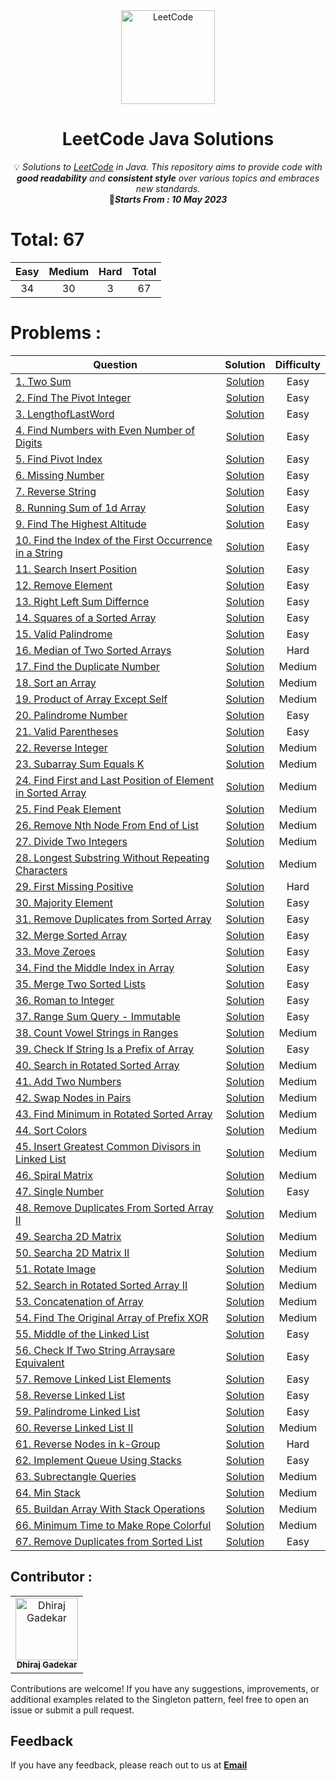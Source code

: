 <div align="center">
<a href="https://walkccc.github.io/LeetCode/"><img src="https://i.imgur.com/IsS5xkZ.png" width="150" title="LeetCode" alt="LeetCode"></a>
<h1>LeetCode Java Solutions</h1>
<span>💡 <i>Solutions to <a href="https://leetcode.com/problemset/all/">LeetCode</a> in Java. This repository aims to provide code with <strong>good readability</strong> and <strong>consistent style</strong> over various topics and embraces new standards.</i></span>
</br>
<span>📍<i><strong>Starts From : 10 May 2023</strong></i></span>
<br/>
</div>


# Total: 67

|   Easy  |  Medium | Hard | Total |
|:-------:|:-------:|:----:|:-----:|
|   34    |   30    |   3  |   67  |

# Problems :

| Question | Solution | Difficulty |
|------------------------------------------------------------------------------------------------------------------------------------------------------------|:---------------------------------------------------------------------------------------------------------------------------------:|:----------:|
| [1. Two Sum](https://leetcode.com/problems/two-sum/) | [Solution](https://github.com/DhirajGadekar/LeetCode-Java-Solution/blob/main/Array/Easy/1_TwoSum.java) | Easy |
| [2. Find The Pivot Integer](https://leetcode.com/problems/find-the-pivot-integer/) | [Solution](https://github.com/DhirajGadekar/LeetCode-Java-Solution/blob/main/Easy/2_FindThePivotInteger.java) | Easy |
| [3. LengthofLastWord](https://leetcode.com/problems/length-of-last-word/) | [Solution](https://github.com/DhirajGadekar/LeetCode-Java-Solution/blob/main/Easy/3_LengthofLastWord.java) | Easy |
| [4. Find Numbers with Even Number of Digits](https://leetcode.com/problems/find-numbers-with-even-number-of-digits/) | [Solution](https://github.com/DhirajGadekar/LeetCode-Java-Solution/blob/main/Easy/4_FindNumberswithEvenNumberofDigits.java) | Easy |
| [5. Find Pivot Index](https://leetcode.com/problems/find-pivot-index/) | [Solution](https://github.com/DhirajGadekar/LeetCode-Java-Solution/blob/main/Easy/5_FindPivotIndex.java) | Easy |
| [6. Missing Number](https://leetcode.com/problems/missing-number/) | [Solution](https://github.com/DhirajGadekar/LeetCode-Java-Solution/blob/main/Easy/6_MissingNumber.java) | Easy |
| [7. Reverse String](https://leetcode.com/problems/reverse-string/) | [Solution](https://github.com/DhirajGadekar/LeetCode-Java-Solution/blob/main/Easy/7_ReverseString.java) | Easy |
| [8. Running Sum of 1d Array](https://leetcode.com/problems/running-sum-of-1d-array/) | [Solution](https://github.com/DhirajGadekar/LeetCode-Java-Solution/blob/main/Easy/8_RunningSumof1dArray.java) | Easy |
| [9. Find The Highest Altitude](https://leetcode.com/problems/find-the-highest-altitude/) | [Solution](https://github.com/DhirajGadekar/LeetCode-Java-Solution/blob/main/Easy/9_FindTheHighestAltitude.java) | Easy |
| [10. Find the Index of the First Occurrence in a String](https://leetcode.com/problems/find-the-index-of-the-first-occurrence-in-a-string/) | [Solution](https://github.com/DhirajGadekar/LeetCode-Java-Solution/blob/main/Easy/10_FindtheIndexoftheFirstOccurrenceinaString.java) | Easy |
| [11. Search Insert Position](https://leetcode.com/problems/search-insert-position/) | [Solution](https://github.com/DhirajGadekar/LeetCode-Java-Solution/blob/main/Easy/11_SearchInsertPosition.java) | Easy |
| [12. Remove Element](https://leetcode.com/problems/remove-element/) | [Solution](https://github.com/DhirajGadekar/LeetCode-Java-Solution/blob/main/Easy/12_RemoveElement.java) | Easy |
| [13. Right Left Sum Differnce](https://leetcode.com/problems/left-and-right-sum-differences/) | [Solution](https://github.com/DhirajGadekar/LeetCode-Java-Solution/blob/main/Easy/13_RightLeftSumDiffernce.java) | Easy |
| [14. Squares of a Sorted Array](https://leetcode.com/problems/squares-of-a-sorted-array/) | [Solution](https://github.com/DhirajGadekar/LeetCode-Java-Solution/blob/main/Easy/14_SquaresofaSortedArray.java) | Easy |
| [15. Valid Palindrome](https://leetcode.com/problems/valid-palindrome/) | [Solution](https://github.com/DhirajGadekar/LeetCode-Java-Solution/blob/main/Easy/15_ValidPalindrome.java) | Easy |
| [16. Median of Two Sorted Arrays](https://leetcode.com/problems/median-of-two-sorted-arrays/) | [Solution](https://github.com/DhirajGadekar/LeetCode-Java-Solution/blob/main/Hard/1_MedianofTwoSortedArrays.java) | Hard |
| [17. Find the Duplicate Number](https://leetcode.com/problems/find-the-duplicate-number/) | [Solution](https://github.com/DhirajGadekar/LeetCode-Java-Solution/blob/main/Medium/17_FindtheDuplicateNumber.java) | Medium |
| [18. Sort an Array](https://leetcode.com/problems/sort-an-array/) | [Solution](https://github.com/DhirajGadekar/LeetCode-Java-Solution/blob/main/Medium/18_SortanArray.java) | Medium |
| [19. Product of Array Except Self](https://leetcode.com/problems/product-of-array-except-self/) | [Solution](https://github.com/DhirajGadekar/LeetCode-Java-Solution/blob/main/Medium/19_ProductofArrayExceptSelf.java) | Medium |
| [20. Palindrome Number](https://leetcode.com/problems/palindrome-number/) | [Solution](https://github.com/DhirajGadekar/LeetCode-Java-Solution/blob/main/Easy/20_PalindromeNumber.java) | Easy |
| [21. Valid Parentheses](https://leetcode.com/problems/valid-parentheses/) | [Solution](https://github.com/DhirajGadekar/LeetCode-Java-Solution/blob/main/Easy/21_ValidParentheses.java) | Easy |
| [22. Reverse Integer](https://leetcode.com/problems/reverse-integer/) | [Solution](https://github.com/DhirajGadekar/LeetCode-Java-Solution/blob/main/Medium/22_ReverseInteger.java) | Medium |
| [23. Subarray Sum Equals K](https://leetcode.com/problems/subarray-sum-equals-k/) | [Solution](https://github.com/DhirajGadekar/LeetCode-Java-Solution/blob/main/Medium/23_SubarraySumEqualsK.java) | Medium |
| [24. Find First and Last Position of Element in Sorted Array](https://leetcode.com/problems/find-first-and-last-position-of-element-in-sorted-array/) | [Solution](https://github.com/DhirajGadekar/LeetCode-Java-Solution/blob/main/Medium/24_FindFirstandLastPositionofElementInSortedArray.java) | Medium |
| [25. Find Peak Element](https://leetcode.com/problems/find-peak-element/) | [Solution](https://github.com/DhirajGadekar/LeetCode-Java-Solution/blob/main/Medium/25_FindPeakElement.java) | Medium |
| [26. Remove Nth Node From End of List](https://leetcode.com/problems/remove-nth-node-from-end-of-list/) | [Solution](https://github.com/DhirajGadekar/LeetCode-Java-Solution/blob/main/Medium/26_RemoveNthNodeFromEndofList.java) | Medium |
| [27. Divide Two Integers](https://leetcode.com/problems/divide-two-integers/) | [Solution](https://github.com/DhirajGadekar/LeetCode-Java-Solution/blob/main/Medium/27_DivideTwoIntegers.java) | Medium |
| [28. Longest Substring Without Repeating Characters](https://leetcode.com/problems/longest-substring-without-repeating-characters/) | [Solution](https://github.com/DhirajGadekar/LeetCode-Java-Solution/blob/main/Medium/28_LongestSubstringWithoutRepeatingCharacters.java) | Medium |
| [29. First Missing Positive](https://leetcode.com/problems/first-missing-positive/) | [Solution](https://github.com/DhirajGadekar/LeetCode-Java-Solution/blob/main/Hard/29_FirstMissingPositive.java) | Hard |
| [30. Majority Element](https://leetcode.com/problems/majority-element/) | [Solution](https://github.com/DhirajGadekar/LeetCode-Java-Solution/blob/main/Easy/30_MajorityElement.java) | Easy |
| [31. Remove Duplicates from Sorted Array](https://leetcode.com/problems/remove-duplicates-from-sorted-array/) | [Solution](https://github.com/DhirajGadekar/LeetCode-Java-Solution/blob/main/Easy/31_RemoveDuplicatesfromSortedArray.java) | Easy |
| [32. Merge Sorted Array](https://leetcode.com/problems/merge-sorted-array/) | [Solution](https://github.com/DhirajGadekar/LeetCode-Java-Solution/blob/main/Easy/32_MergeSortedArray.java) | Easy |
| [33. Move Zeroes](https://leetcode.com/problems/move-zeroes/) | [Solution](https://github.com/DhirajGadekar/LeetCode-Java-Solution/blob/main/Easy/33_MovesZeroes.java) | Easy |
| [34. Find the Middle Index in Array](https://leetcode.com/problems/find-the-middle-index-in-array/) | [Solution](https://github.com/DhirajGadekar/LeetCode-Java-Solution/blob/main/Easy/34_FindTheMiddleIndexInArray.java) | Easy |
| [35. Merge Two Sorted Lists](https://leetcode.com/problems/merge-two-sorted-lists/) | [Solution](https://github.com/DhirajGadekar/LeetCode-Java-Solution/blob/main/Easy/35_MergeTwoSortedLists.java) | Easy |
| [36. Roman to Integer](https://leetcode.com/problems/roman-to-integer/) | [Solution](https://github.com/DhirajGadekar/LeetCode-Java-Solution/blob/main/Easy/36_RomantoInteger.java) | Easy |
| [37. Range Sum Query - Immutable](https://leetcode.com/problems/range-sum-query-immutable/) | [Solution](https://github.com/DhirajGadekar/LeetCode-Java-Solution/blob/main/Easy/37_RangeSumQuery-Immutable.java) | Easy |
| [38. Count Vowel Strings in Ranges](https://leetcode.com/problems/count-vowel-strings-in-ranges/) | [Solution](https://github.com/DhirajGadekar/LeetCode-Java-Solution/blob/main/Medium/38_CountVowelStringsInRanges.java) | Medium |
| [39. Check If String Is a Prefix of Array](https://leetcode.com/problems/check-if-string-is-a-prefix-of-array/) | [Solution](https://github.com/DhirajGadekar/LeetCode-Java-Solution/blob/main/Easy/39_CheckIfStringIsaPrefixofArray.java) | Easy |
| [40. Search in Rotated Sorted Array](https://leetcode.com/problems/search-in-rotated-sorted-array/) | [Solution](https://github.com/DhirajGadekar/LeetCode-Java-Solution/blob/main/Medium/40_SearchinRotatedSortedArray.java) | Medium |
| [41. Add Two Numbers](https://leetcode.com/problems/add-two-numbers/) | [Solution](https://github.com/DhirajGadekar/LeetCode-Java-Solution/blob/main/Medium/41_AddTwoNumbers.java) | Medium |
| [42. Swap Nodes in Pairs](https://leetcode.com/problems/swap-nodes-in-pairs/) | [Solution](https://github.com/DhirajGadekar/LeetCode-Java-Solution/blob/main/Medium/42_SwapNodesInPairs.java) | Medium |
| [43. Find Minimum in Rotated Sorted Array](https://leetcode.com/problems/find-minimum-in-rotated-sorted-array/) | [Solution](https://github.com/DhirajGadekar/LeetCode-Java-Solution/blob/main/Medium/43_FindMinimumInRotatedSortedArray.java) | Medium |
| [44. Sort Colors](https://leetcode.com/problems/sort-colors/) | [Solution](https://github.com/DhirajGadekar/LeetCode-Java-Solution/blob/main/Medium/44_SortColors.java) | Medium |
| [45. Insert Greatest Common Divisors in Linked List](https://leetcode.com/problems/insert-greatest-common-divisors-in-linked-list/) | [Solution](https://github.com/DhirajGadekar/LeetCode-Java-Solution/blob/main/Medium/45_InsertGreatestCommonDivisorsInLinkedList.java) | Medium |
| [46. Spiral Matrix]() | [Solution](https://github.com/DhirajGadekar/LeetCode-Java-Solution/blob/main/Medium/46_SpiralMatrix.java) | Medium |
| [47. Single Number](https://github.com/DhirajGadekar/LeetCode-Java-Solution/blob/main/Easy/47_SingleNumber.java) | [Solution]() | Easy |
| [48. Remove Duplicates From Sorted Array II]() | [Solution](https://github.com/DhirajGadekar/LeetCode-Java-Solution/blob/main/Medium/48_RemoveDuplicatesFromSortedArrayII.java) | Medium |
| [49. Searcha 2D Matrix]() | [Solution](https://github.com/DhirajGadekar/LeetCode-Java-Solution/blob/main/Medium/49_Searcha2DMatrix.java) | Medium |
| [50. Searcha 2D Matrix II]() | [Solution](https://github.com/DhirajGadekar/LeetCode-Java-Solution/blob/main/Medium/50_Searcha2DMatrixII.java) | Medium |
| [51. Rotate Image]() | [Solution](https://github.com/DhirajGadekar/LeetCode-Java-Solution/blob/main/Medium/51_RotateImage.java) | Medium |
| [52. Search in Rotated Sorted Array II]() | [Solution](https://github.com/DhirajGadekar/LeetCode-Java-Solution/blob/main/Medium/52_SearchinRotatedSortedArrayII.java) | Medium |
| [53. Concatenation of Array]() | [Solution](https://github.com/DhirajGadekar/LeetCode-Java-Solution/blob/main/Medium/53_ConcatenationofArray.java) | Medium |
| [54. Find The Original Array of Prefix XOR]() | [Solution](https://github.com/DhirajGadekar/LeetCode-Java-Solution/blob/main/Medium/54_FindTheOriginalArrayofPrefixXOR.java) | Medium |
| [55. Middle of the Linked List]() | [Solution](https://github.com/DhirajGadekar/LeetCode-Java-Solution/blob/main/Easy/55_MiddleoftheLinkedList.java) | Easy |
| [56. Check If Two String Arraysare Equivalent]() | [Solution](https://github.com/DhirajGadekar/LeetCode-Java-Solution/blob/main/Easy/56_CheckIfTwoStringArraysareEquivalent.java) | Easy |
| [57. Remove Linked List Elements]() | [Solution](https://github.com/DhirajGadekar/LeetCode-Java-Solution/blob/main/Easy/57_RemoveLinkedListElements.java) | Easy |
| [58. Reverse Linked List]() | [Solution](https://github.com/DhirajGadekar/LeetCode-Java-Solution/blob/main/Easy/58_ReverseLinkedList.java) | Easy |
| [59. Palindrome Linked List]() | [Solution](https://github.com/DhirajGadekar/LeetCode-Java-Solution/blob/main/Easy/59_PalindromeLinkedList.java) | Easy |
| [60. Reverse Linked List II]() | [Solution](https://github.com/DhirajGadekar/LeetCode-Java-Solution/blob/main/Medium/60_ReverseLinkedListII.java) | Medium |
| [61. Reverse Nodes in k-Group]() | [Solution](https://github.com/DhirajGadekar/LeetCode-Java-Solution/blob/main/Hard/61_ReverseNodesink-Group.java) | Hard |
| [62. Implement Queue Using Stacks]() | [Solution](https://github.com/DhirajGadekar/LeetCode-Java-Solution/blob/main/Easy/62_ImplementQueueUsingStacks.java) | Easy |
| [63. Subrectangle Queries]() | [Solution](https://github.com/DhirajGadekar/LeetCode-Java-Solution/blob/main/Medium/63_SubrectangleQueries.java) | Medium |
| [64. Min Stack]() | [Solution](https://github.com/DhirajGadekar/LeetCode-Java-Solution/blob/main/Medium/64_MinStack.java) | Medium |
| [65. Buildan Array With Stack Operations]() | [Solution](https://github.com/DhirajGadekar/LeetCode-Java-Solution/blob/main/Medium/65_BuildanArrayWithStackOperations.java) | Medium |
| [66. Minimum Time to Make Rope Colorful]() | [Solution](https://github.com/DhirajGadekar/LeetCode-Java-Solution/blob/main/Medium/66_MinimumTimetoMakeRopeColorful.java) | Medium |
| [67. Remove Duplicates from Sorted List]() | [Solution](https://github.com/DhirajGadekar/LeetCode-Java-Solution/blob/main/Easy/67_RemoveDuplicatesfromSortedList.java) | Easy |

## Contributor :  

<table>
  <tr>
    <td align="center"><a href="https://github.com/DhirajGadekar"><img src="https://avatars.githubusercontent.com/u/111908836?v=4" width="100px;" alt="Dhiraj Gadekar"/><br/><sub><b>Dhiraj Gadekar</b></sub></a><br/>
</tr>
</table>
Contributions are welcome! If you have any suggestions, improvements, or additional examples related to the Singleton pattern, feel free to open an issue or submit a pull request.

## Feedback

If you have any feedback, please reach out to us at **<a href="https://mail.google.com/mail/u/3/#inbox?compose=CllgCJTHWNbjZQFnRQlzTNlRVSXcTdxfZVrbtCvTZWPTxTWwgDHTpnckBglPXzNWwkPgMBkrZSq" target="_blank">Email</a>**
